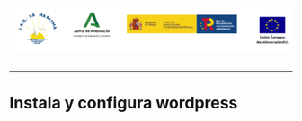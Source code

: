 <p style="text-aling:center;height:100px"><img src="/md/res/_banner.png"></p>

---

# Instala y configura wordpress

